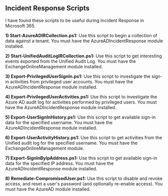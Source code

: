 ## Incident Response Scripts

I have found these scripts to be useful during Incident Response in Microsoft 365.

<b>1) Start-AzureADIRCollection.ps1:</b> Use this script to begin a collection of data against a tenant. You must have the AzureADIncidentResponse module installed.

<b>2) Start-UnifiedAuditLogIRCollection.ps1:</b> Use this script to get interesting events exported from the Unified Audit Log. You must have the ExchangeOnlineManagement module installed.

<b>3) Export-PrivilegedUserSignIn.ps1:</b> Use this script to investigate the sign-in activities from privileged user accounts. You must have the AzureADIncidentResponse module installed.

<b>4) Export-PrivilegedUserActivities.ps1:</b> Use this script to investigate the Azure AD audit log for activities performed by privileged users. You must have the AzureADIncidentResponse module installed.

<b>5) Export-UserSignInHistory.ps1:</b> Use this script to get available sign-in data for the specified username. You must have the AzureADIncidentResponse module installed.

<b>6) Export-UserActivityHistory.ps1:</b> Use this script to get activities from the Unified audit log for the specified username. You must have the ExchangeOnlineManagement module.  
  
<b>7) Export-SignInByIpAddress.ps1:</b> Use this script to get available sign-in data for the specified IP address. You must have the AzureADIncidentResponse module installed. 

<b>8) Remediate-CompromisedUser.ps1:</b> Use this script to disable and revoke access, and reset a user's password (and optionally re-enable access). You must have the AzureAD module installed.

